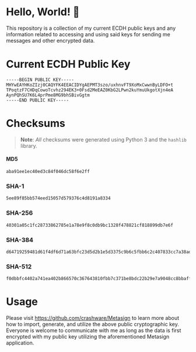 # Hello, World! 🍄
This repository is a collection of my current ECDH public keys and any information related to accessing and using said keys for sending me messages and other encrypted data.

# Current ECDH Public Key
```
-----BEGIN PUBLIC KEY-----
MHYwEAYHKoZIzj0CAQYFK4EEACIDYgAEPMT3szo/uxhnvFT9XoMxCwwnByLDFO+t
TPoqtzF7CHDqCowoTcvhz294EK3+0Fsd2MeEAZ0KbG2LPwn2kuYmuUkgotXjn4eA
AynPQhSU7K6L4prPme8MG9bhSBivGgtm
-----END PUBLIC KEY-----
```

# Checksums
> **Note**: *All* checksums were generated using Python 3 and the `hashlib` library.

#### MD5
```
aba91ee1ec40ed3c84f046dc58f6e2ff
```

### SHA-1
```
5ee89f85bb574eed15057d579376c4d8191a8334
```

### SHA-256
```
40301a05c1fc28733862785e1a78e9f8c0db9bc1328f478821cf818899db7e6f
```

### SHA-384
```
d64719259481d61f4df6d71a63bfc23d5d2b1e5d3375c9b6c5fbb6c2c407833cc7a38ad24c777f87ca5a7b83908ac96d
```

### SHA-512
```
f0dbbfc4402a741ea402b866570c367643810fbb7c371be8bdc22b29e7a9048cc8bbaff61c345767a457fff4feb6fd729f9bc0f2191a1ec86fa04c006edaccc7
```

# Usage
Please visit https://github.com/crashware/Metasign to learn more about how to import, generate, and utilize the above public cryptographic key. Everyone is welcome to communicate with me as long as the data is first encrypted with my public key utilizing the aforementioned Metasign application.
